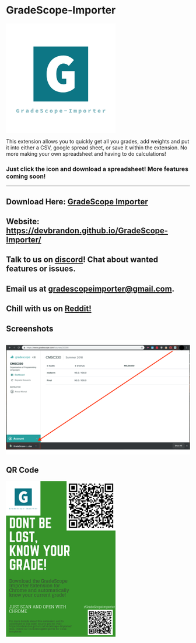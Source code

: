 # GradeScope-Importer
<img align="center" src="https://github.com/DevBrandon/GradeScope-Importer/blob/master/src/icons/logo.png" width="300"/>

This extension allows you to quickly get all you grades, add weights and put it into either a CSV, google spread sheet, or save it within the extension. No more making your own spreadsheet and having to do calculations! 
### Just click the icon and download a spreadsheet! More features coming soon!
****
## Download Here: [GradeScope Importer](https://chrome.google.com/webstore/detail/gradescope-importer-alpha/edffhpclenljnfdgbgmjjiegjpjecdgp)

## Website: https://devbrandon.github.io/GradeScope-Importer/

## Talk to us on [discord](https://discord.gg/r2bcHVG)! Chat about wanted features or issues. 
## Email us at [gradescopeimporter@gmail.com](gradescopeimporter@gmail.com).
## Chill with us on [Reddit!](https://www.reddit.com/r/GradeScopeImporter/)

## Screenshots
<img align="center" src="https://github.com/DevBrandon/GradeScope-Importer/blob/master/src/icons/screenshot.png" />

## QR Code
<img align="center" src="https://github.com/DevBrandon/GradeScope-Importer/blob/master/assets/Dont be lost, know your grade!.png" width="300" />
